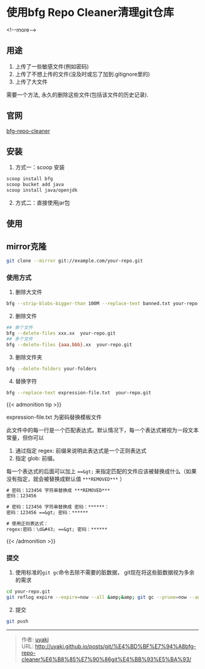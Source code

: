 # 使用bfg Repo Cleaner清理git仓库


&lt;!--more--&gt;

## 用途
1. 上传了一些敏感文件(例如密码)
2. 上传了不想上传的文件(没及时或忘了加到.gitignore里的)
3. 上传了大文件

需要一个方法, 永久的删除这些文件(包括该文件的历史记录).

## 官网
[bfg-repo-cleaner](https://github.com/rtyley/bfg-repo-cleaner)
## 安装
1. 方式一：scoop 安装
```bash
scoop install bfg
scoop bucket add java
scoop install java/openjdk
```
2. 方式二：直接使用jar包

## 使用

## mirror克隆
```bash
git clone --mirror git://example.com/your-repo.git
```
### 使用方式

1. 删除大文件
```bash
bfg --strip-blobs-bigger-than 100M --replace-text banned.txt your-repo.git
```
2. 删除文件
```bash
## 单个文件
bfg --delete-files xxx.xx  your-repo.git
## 多个文件
bfg --delete-files {aaa,bbb}.xx  your-repo.git 
```
3. 删除文件夹
```bash
bfg --delete-folders your-folders 
```
4. 替换字符
```bash
bfg --replace-text expression-file.txt  your-repo.git
```
{{&lt; admonition tip &gt;}}

expression-file.txt 为密码替换模板文件

此文件中的每一行是一个匹配表达式。默认情况下，每一个表达式被视为一段文本常量，但你可以
1. 通过指定 regex: 前缀来说明此表达式是一个正则表达式
2. 指定 glob: 前缀。

每一个表达式的后面可以加上 `==&gt;` 来指定匹配的文件应该被替换成什么（如果没有指定，就会被替换成默认值 `***REMOVED***` ）

```txt
# 密码：123456 字符串替换成 ***REMOVED***
密码：123456

# 密码：123456 字符串替换成 密码：******：
密码：123456 ==&gt; 密码：******

# 使用正则表达式：
regex:密码：\d&#43; ==&gt; 密码：******
```

{{&lt; /admonition &gt;}}

### 提交

1. 使用标准的`git gc`命令去除不需要的脏数据， git现在将这些脏数据视为多余的需求
```bash
cd your-repo.git
git reflog expire --expire=now --all &amp;&amp; git gc --prune=now --aggressive
```

2. 提交
```bash
git push
```

---

> 作者: [uyaki](https://www.github.com/uyaki)  
> URL: http://uyaki.github.io/posts/git/%E4%BD%BF%E7%94%A8bfg-repo-cleaner%E6%B8%85%E7%90%86git%E4%BB%93%E5%BA%93/  

